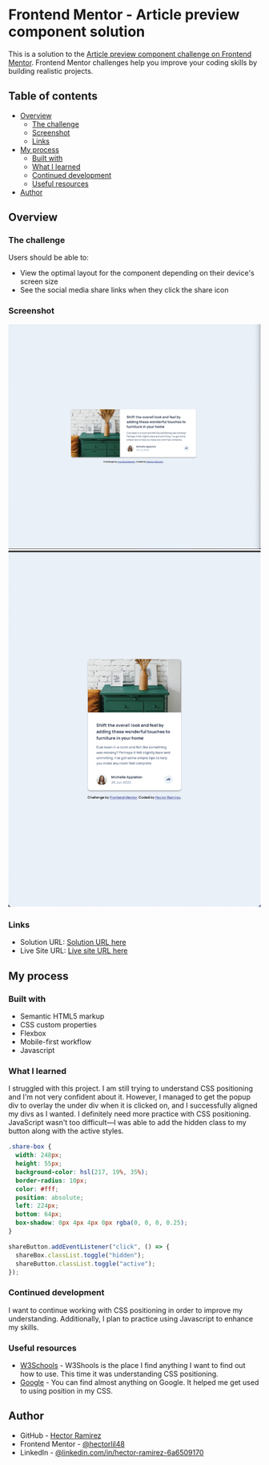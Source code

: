 # Frontend Mentor - Article preview component solution

This is a solution to the [Article preview component challenge on Frontend Mentor](https://www.frontendmentor.io/challenges/article-preview-component-dYBN_pYFT). Frontend Mentor challenges help you improve your coding skills by building realistic projects.

## Table of contents

- [Overview](#overview)
  - [The challenge](#the-challenge)
  - [Screenshot](#screenshot)
  - [Links](#links)
- [My process](#my-process)
  - [Built with](#built-with)
  - [What I learned](#what-i-learned)
  - [Continued development](#continued-development)
  - [Useful resources](#useful-resources)
- [Author](#author)

## Overview

### The challenge

Users should be able to:

- View the optimal layout for the component depending on their device's screen size
- See the social media share links when they click the share icon

### Screenshot

![](./screenshots/desktop.png)
![](./screenshots/mobile.png)

### Links

- Solution URL: [Solution URL here](https://github.com/hectorlil48/article-preview-component)
- Live Site URL: [Live site URL here](https://hectorlil48.github.io/article-preview-component/)

## My process

### Built with

- Semantic HTML5 markup
- CSS custom properties
- Flexbox
- Mobile-first workflow
- Javascript

### What I learned

I struggled with this project. I am still trying to understand CSS positioning and I'm not very confident about it. However, I managed to get the popup div to overlay the under div when it is clicked on, and I successfully aligned my divs as I wanted. I definitely need more practice with CSS positioning. JavaScript wasn't too difficult—I was able to add the hidden class to my button along with the active styles.

```css
.share-box {
  width: 248px;
  height: 55px;
  background-color: hsl(217, 19%, 35%);
  border-radius: 10px;
  color: #fff;
  position: absolute;
  left: 224px;
  bottom: 64px;
  box-shadow: 0px 4px 4px 0px rgba(0, 0, 0, 0.25);
}
```

```js
shareButton.addEventListener("click", () => {
  shareBox.classList.toggle("hidden");
  shareButton.classList.toggle("active");
});
```

### Continued development

I want to continue working with CSS positioning in order to improve my understanding. Additionally, I plan to practice using Javascript to enhance my skills.

### Useful resources

- [W3Schools](https://www.w3schools.com/) - W3Shools is the place I find anything I want to find out how to use. This time it was understanding CSS positioning.
- [Google](https://www.google.com/webhp?hl=en&sa=X&ved=0ahUKEwjunvn4xP3-AhX4j4kEHS7LCRwQPAgJ) - You can find almost anything on Google. It helped me get used to using position in my CSS.

## Author

- GitHub - [Hector Ramirez](https://github.com/hectorlil48)
- Frontend Mentor - [@hectorlil48](https://www.frontendmentor.io/profile/hectorlil48)
- LinkedIn - [@linkedin.com/in/hector-ramirez-6a6509170](https://www.linkedin.com/in/hector-ramirez-6a6509170/overlay/contact-info/)
